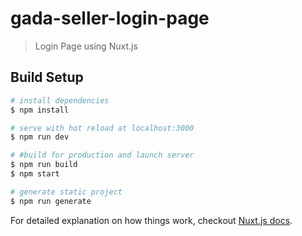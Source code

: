 # gada-seller-login-page

> Login Page using Nuxt.js

## Build Setup

``` bash
# install dependencies
$ npm install

# serve with hot reload at localhost:3000
$ npm run dev

# #build for production and launch server
$ npm run build
$ npm start

# generate static project
$ npm run generate
```

For detailed explanation on how things work, checkout [Nuxt.js docs](https://nuxtjs.org).

